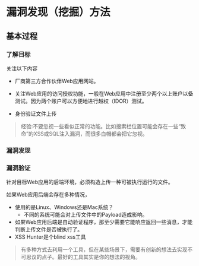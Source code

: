 # 漏洞发现（挖掘）方法

## 基本过程

### 了解目标

关注以下内容

- 厂商第三方合作伙伴Web应用网站。

- 关注Web应用的访问授权功能，一般在Web应用中注册至少两个以上账户以备测试。因为两个账户可以方便地进行越权（IDOR）测试。

- 身份验证文件上传

> 经验:不要忽视一些看似正常的功能。比如搜索栏位置可能会存在一些“致命”的XSS或SQL注入漏洞，而很多白帽都会把它忽视。

### 漏洞发现


### 漏洞验证

针对目标Web应用的后端环境，必须构造上传一种可被执行运行的文件。

如果Web应用后端会存在多种情况，
- 使用的是Linux、Windows还是Mac系统？
  - 不同的系统可能会对上传文件中的Payload造成影响。
- 如果Web应用后端是自动验证程序，那至少需要它能响应返回一些消息，才能判断上传文件是否被执行了。
- XSS Hunter是个blind xss工具

> 有多种方式去利用一个工具，但在某些场景下，需要有创新的想法去实现不可思议的点子。最好的工具其实是你的想法的视角。

